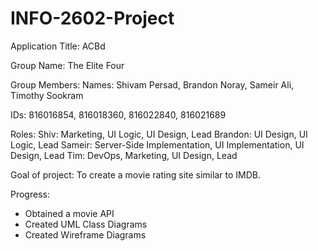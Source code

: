 # INFO-2602-Project

Application Title: ACBd

Group Name: The Elite Four

Group Members: 
Names: Shivam Persad, Brandon Noray, Sameir Ali, Timothy Sookram

IDs: 816016854, 816018360, 816022840, 816021689

Roles:
 Shiv: Marketing, UI Logic, UI Design, Lead
 Brandon: UI Design, UI Logic, Lead
 Sameir: Server-Side Implementation, UI Implementation, UI Design, Lead
 Tim: DevOps, Marketing, UI Design, Lead

Goal of project:
  To create a movie rating site similar to IMDB.


Progress:
 * Obtained a movie API
 * Created UML Class Diagrams
 * Created Wireframe Diagrams
